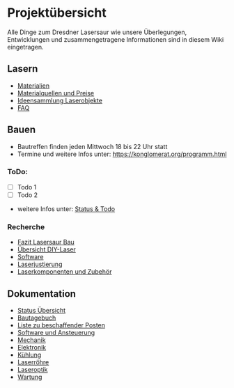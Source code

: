 # Projektübersicht

  Alle Dinge zum Dresdner Lasersaur wie unsere Überlegungen, Entwicklungen und zusammengetragene Informationen sind in diesem Wiki eingetragen. 

## Lasern

 * [Materialien](materials.md)
 * [Materialquellen und Preise](materialsources.md) 
 * [Ideensammlung Laserobjekte]()
 * [FAQ](faq.md)

## Bauen

 * Bautreffen finden jeden Mittwoch 18 bis 22 Uhr statt
 * Termine und weitere Infos unter: https://konglomerat.org/programm.html

### ToDo:

 * [ ] Todo 1
 * [ ] Todo 2
 * weitere Infos unter: [Status & Todo](status.md)

### Recherche

  * [Fazit Lasersaur Bau](conclusions.md)
  * [Übersicht DIY-Laser](overview.md)
  * [Software](softwareresearch.md)
  * [Laserjustierung](laseradjustment.md)
  * [Laserkomponenten und Zubehör](components.md)

## Dokumentation

  * [Status Übersicht](status.md)
  * [Bautagebuch](diary.md)
  * [Liste zu beschaffender Posten](supply.md)
  * [Software und Ansteuerung](software.md)
  * [Mechanik](mechanics.md)
  * [Elektronik](electronics.md)
  * [Kühlung](cooling.md)
  * [Laserröhre](lasertube.md)
  * [Laseroptik](optics.md)
  * [Wartung](maintanance.md)